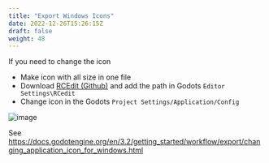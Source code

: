 ```yaml
---
title: "Export Windows Icons"
date: 2022-12-26T15:26:15Z
draft: false
weight: 48
---
```


If you need to change the icon

- Make icon with all size in one file
- Download [RCEdit (Github)](https://github.com/electron/rcedit/releases) and add the path in Godots `Editor Settings\RCedit`
- Change icon in the Godots `Project Settings/Application/Config`

![image](../../images/exports-icons-rcedit.jpg)

See https://docs.godotengine.org/en/3.2/getting_started/workflow/export/changing_application_icon_for_windows.html
